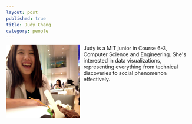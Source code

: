```yaml
---
layout: post
published: true
title: Judy Chang
category: people
---
```


<style> img{width:200px; float:left; margin-right:10px;}</style>
![judy.jpg](/assets/judy.jpg)

Judy is a MIT junior in Course 6-3, Computer Science and Engineering. She's interested in data visualizations, representing everything from technical discoveries to social phenomenon effectively.